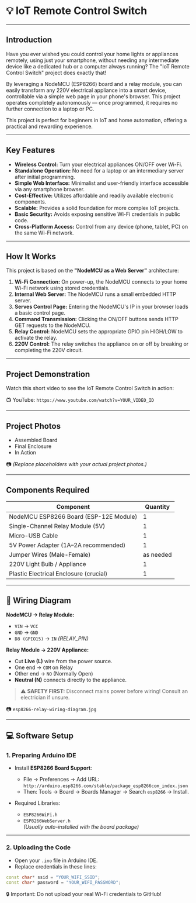# 💡 IoT Remote Control Switch 

---

## Introduction

Have you ever wished you could control your home lights or appliances remotely, using just your smartphone, without needing any intermediate device like a dedicated hub or a computer always running? The "IoT Remote Control Switch" project does exactly that!

By leveraging a NodeMCU (ESP8266) board and a relay module, you can easily transform any 220V electrical appliance into a smart device, controllable via a simple web page in your phone's browser. This project operates completely autonomously — once programmed, it requires no further connection to a laptop or PC.

This project is perfect for beginners in IoT and home automation, offering a practical and rewarding experience.

---

## Key Features

- **Wireless Control:** Turn your electrical appliances ON/OFF over Wi-Fi.
- **Standalone Operation:** No need for a laptop or an intermediary server after initial programming.
- **Simple Web Interface:** Minimalist and user-friendly interface accessible via any smartphone browser.
- **Cost-Effective:** Utilizes affordable and readily available electronic components.
- **Scalable:** Provides a solid foundation for more complex IoT projects.
- **Basic Security:** Avoids exposing sensitive Wi-Fi credentials in public code.
- **Cross-Platform Access:** Control from any device (phone, tablet, PC) on the same Wi-Fi network.

---

## How It Works

This project is based on the **"NodeMCU as a Web Server"** architecture:

1. **Wi-Fi Connection:** On power-up, the NodeMCU connects to your home Wi-Fi network using stored credentials.
2. **Internal Web Server:** The NodeMCU runs a small embedded HTTP server.
3. **Serves Control Page:** Entering the NodeMCU's IP in your browser loads a basic control page.
4. **Command Transmission:** Clicking the ON/OFF buttons sends HTTP GET requests to the NodeMCU.
5. **Relay Control:** NodeMCU sets the appropriate GPIO pin HIGH/LOW to activate the relay.
6. **220V Control:** The relay switches the appliance on or off by breaking or completing the 220V circuit.

---

## Project Demonstration

Watch this short video to see the IoT Remote Control Switch in action:

📺 YouTube: `https://www.youtube.com/watch?v=YOUR_VIDEO_ID`  


---

## Project Photos

- Assembled Board  
- Final Enclosure  
- In Action  

📷 *(Replace placeholders with your actual project photos.)*

---

## Components Required

| Component                               | Quantity |
|-----------------------------------------|----------|
| NodeMCU ESP8266 Board (ESP-12E Module)  | 1        |
| Single-Channel Relay Module (5V)        | 1        |
| Micro-USB Cable                         | 1        |
| 5V Power Adapter (1A–2A recommended)    | 1        |
| Jumper Wires (Male-Female)              | as needed|
| 220V Light Bulb / Appliance             | 1        |
| Plastic Electrical Enclosure (crucial) | 1        |

---

## 🔌 Wiring Diagram

**NodeMCU → Relay Module:**

- `VIN` → `VCC`
- `GND` → `GND`
- `D8 (GPIO15)` → `IN` *(RELAY_PIN)*

**Relay Module → 220V Appliance:**

- Cut **Live (L)** wire from the power source.
- One end → `COM` on Relay
- Other end → `NO` (Normally Open)
- **Neutral (N)** connects directly to the appliance.

> ⚠️ **SAFETY FIRST:** Disconnect mains power before wiring! Consult an electrician if unsure.

📷 `esp8266-relay-wiring-diagram.jpg`

---

## 💻 Software Setup

### 1. Preparing Arduino IDE

- Install **ESP8266 Board Support**:
  - File → Preferences → Add URL:  
    `http://arduino.esp8266.com/stable/package_esp8266com_index.json`
  - Then: Tools → Board → Boards Manager → Search `esp8266` → Install.

- Required Libraries:
  - `ESP8266WiFi.h`  
  - `ESP8266WebServer.h`  
  *(Usually auto-installed with the board package)*

---

### 2. Uploading the Code

- Open your `.ino` file in Arduino IDE.
- Replace credentials in these lines:

```cpp
const char* ssid = "YOUR_WIFI_SSID";
const char* password = "YOUR_WIFI_PASSWORD";
```
🔒 Important: Do not upload your real Wi-Fi credentials to GitHub!

